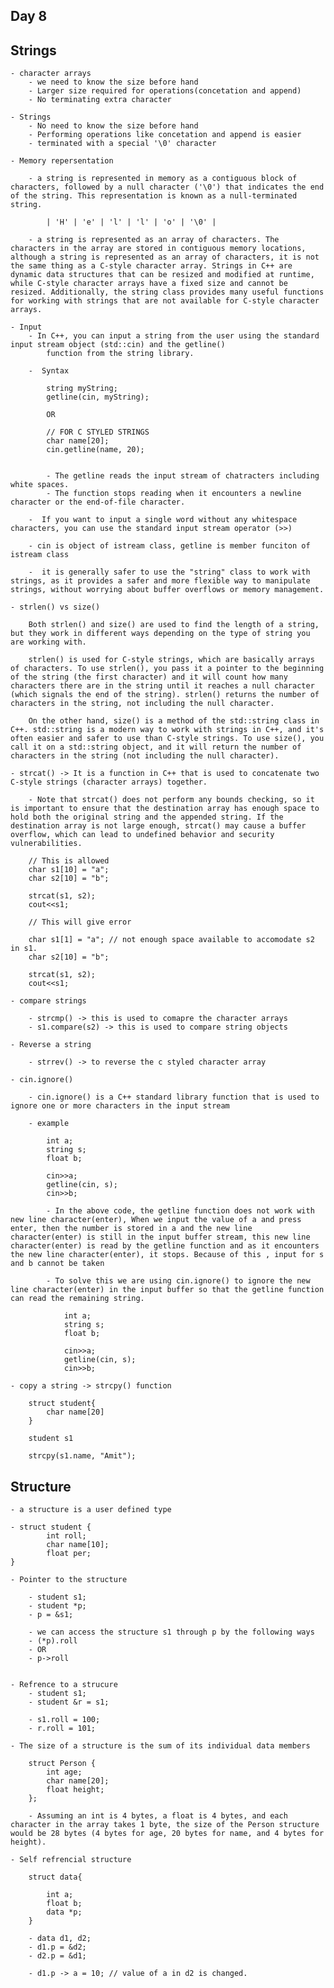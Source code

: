 ## Day 8

## Strings

    - character arrays
        - we need to know the size before hand
        - Larger size required for operations(concetation and append)
        - No terminating extra character

    - Strings
        - No need to know the size before hand
        - Performing operations like concetation and append is easier
        - terminated with a special '\0' character

    - Memory repersentation

        - a string is represented in memory as a contiguous block of characters, followed by a null character ('\0') that indicates the end of the string. This representation is known as a null-terminated string.

            | 'H' | 'e' | 'l' | 'l' | 'o' | '\0' |

        - a string is represented as an array of characters. The characters in the array are stored in contiguous memory locations,  although a string is represented as an array of characters, it is not the same thing as a C-style character array. Strings in C++ are dynamic data structures that can be resized and modified at runtime, while C-style character arrays have a fixed size and cannot be resized. Additionally, the string class provides many useful functions for working with strings that are not available for C-style character arrays.

    - Input
        - In C++, you can input a string from the user using the standard input stream object (std::cin) and the getline()
            function from the string library.

        -  Syntax

            string myString;
            getline(cin, myString);

            OR

            // FOR C STYLED STRINGS
            char name[20];
            cin.getline(name, 20);


            - The getline reads the input stream of chatracters including white spaces.
            - The function stops reading when it encounters a newline character or the end-of-file character.

        -  If you want to input a single word without any whitespace characters, you can use the standard input stream operator (>>)

        - cin is object of istream class, getline is member funciton of istream class

        -  it is generally safer to use the "string" class to work with strings, as it provides a safer and more flexible way to manipulate strings, without worrying about buffer overflows or memory management.

    - strlen() vs size()

        Both strlen() and size() are used to find the length of a string, but they work in different ways depending on the type of string you are working with.

        strlen() is used for C-style strings, which are basically arrays of characters. To use strlen(), you pass it a pointer to the beginning of the string (the first character) and it will count how many characters there are in the string until it reaches a null character (which signals the end of the string). strlen() returns the number of characters in the string, not including the null character.

        On the other hand, size() is a method of the std::string class in C++. std::string is a modern way to work with strings in C++, and it's often easier and safer to use than C-style strings. To use size(), you call it on a std::string object, and it will return the number of characters in the string (not including the null character).

    - strcat() -> It is a function in C++ that is used to concatenate two C-style strings (character arrays) together.

        - Note that strcat() does not perform any bounds checking, so it is important to ensure that the destination array has enough space to hold both the original string and the appended string. If the destination array is not large enough, strcat() may cause a buffer overflow, which can lead to undefined behavior and security vulnerabilities.

        // This is allowed
        char s1[10] = "a";
        char s2[10] = "b";

        strcat(s1, s2);
        cout<<s1;

        // This will give error

        char s1[1] = "a"; // not enough space available to accomodate s2 in s1.
        char s2[10] = "b";

        strcat(s1, s2);
        cout<<s1;

    - compare strings

        - strcmp() -> this is used to comapre the character arrays
        - s1.compare(s2) -> this is used to compare string objects

    - Reverse a string

        - strrev() -> to reverse the c styled character array

    - cin.ignore()

        - cin.ignore() is a C++ standard library function that is used to ignore one or more characters in the input stream

        - example

            int a;
            string s;
            float b;
            
            cin>>a;            
            getline(cin, s);
            cin>>b;

            - In the above code, the getline function does not work with new line character(enter), When we input the value of a and press enter, then the number is stored in a and the new line character(enter) is still in the input buffer stream, this new line character(enter) is read by the getline function and as it encounters the new line character(enter), it stops. Because of this , input for s and b cannot be taken

            - To solve this we are using cin.ignore() to ignore the new line character(enter) in the input buffer so that the getline function can read the remaining string.

                int a;
                string s;
                float b;
                
                cin>>a;            
                getline(cin, s);
                cin>>b;

    - copy a string -> strcpy() function

        struct student{
            char name[20]
        }

        student s1

        strcpy(s1.name, "Amit");

## Structure

    - a structure is a user defined type

    - struct student {
            int roll;
            char name[10];
            float per;
    }

    - Pointer to the structure

        - student s1;
        - student *p;
        - p = &s1;

        - we can access the structure s1 through p by the following ways
        - (*p).roll
        - OR
        - p->roll


    - Refrence to a strucure
        - student s1;
        - student &r = s1;

        - s1.roll = 100;
        - r.roll = 101;

    - The size of a structure is the sum of its individual data members

        struct Person {
            int age;
            char name[20];
            float height;
        };

        - Assuming an int is 4 bytes, a float is 4 bytes, and each character in the array takes 1 byte, the size of the Person structure would be 28 bytes (4 bytes for age, 20 bytes for name, and 4 bytes for height).

    - Self refrencial structure

        struct data{

            int a;
            float b;
            data *p;
        }

        - data d1, d2;
        - d1.p = &d2;
        - d2.p = &d1;

        - d1.p -> a = 10; // value of a in d2 is changed.
